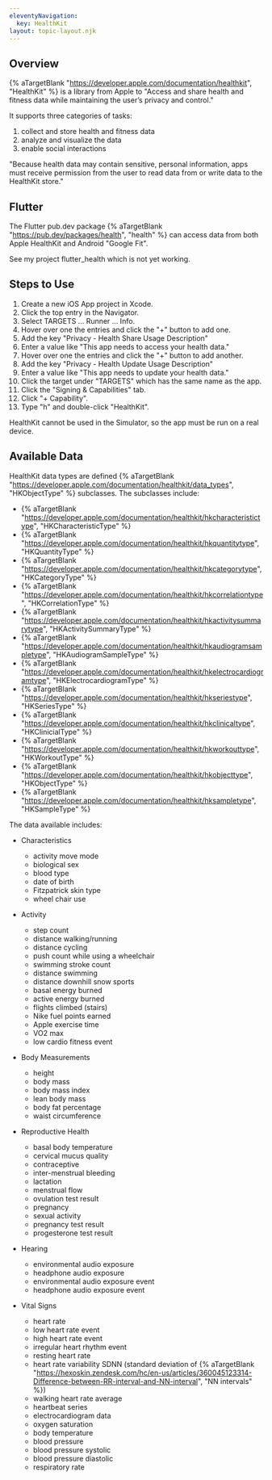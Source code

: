 ```yaml
---
eleventyNavigation:
  key: HealthKit
layout: topic-layout.njk
---
```


## Overview

{% aTargetBlank "https://developer.apple.com/documentation/healthkit",
"HealthKit" %} is a library from Apple to
"Access and share health and fitness data
while maintaining the user’s privacy and control."

It supports three categories of tasks:

1. collect and store health and fitness data
1. analyze and visualize the data
1. enable social interactions

"Because health data may contain sensitive, personal information,
apps must receive permission from the user to
read data from or write data to the HealthKit store."

## Flutter

The Flutter pub.dev package {% aTargetBlank
"https://pub.dev/packages/health", "health" %}
can access data from both Apple HealthKit and Android "Google Fit".

See my project flutter_health which is not yet working.

## Steps to Use

1. Create a new iOS App project in Xcode.
1. Click the top entry in the Navigator.
1. Select TARGETS ... Runner ... Info.
1. Hover over one the entries and click the "+" button to add one.
1. Add the key "Privacy - Health Share Usage Description"
1. Enter a value like "This app needs to access your health data."
1. Hover over one the entries and click the "+" button to add another.
1. Add the key "Privacy - Health Update Usage Description"
1. Enter a value like "This app needs to update your health data."
1. Click the target under "TARGETS" which has the same name as the app.
1. Click the "Signing & Capabilities" tab.
1. Click "+ Capability".
1. Type "h" and double-click "HealthKit".

HealthKit cannot be used in the Simulator,
so the app must be run on a real device.

## Available Data

HealthKit data types are defined {% aTargetBlank
"https://developer.apple.com/documentation/healthkit/data_types",
"HKObjectType" %} subclasses.
The subclasses include:

- {% aTargetBlank "https://developer.apple.com/documentation/healthkit/hkcharacteristictype", "HKCharacteristicType" %}
- {% aTargetBlank "https://developer.apple.com/documentation/healthkit/hkquantitytype", "HKQuantityType" %}
- {% aTargetBlank "https://developer.apple.com/documentation/healthkit/hkcategorytype", "HKCategoryType" %}
- {% aTargetBlank "https://developer.apple.com/documentation/healthkit/hkcorrelationtype", "HKCorrelationType" %}
- {% aTargetBlank "https://developer.apple.com/documentation/healthkit/hkactivitysummarytype", "HKActivitySummaryType" %}
- {% aTargetBlank "https://developer.apple.com/documentation/healthkit/hkaudiogramsampletype", "HKAudiogramSampleType" %}
- {% aTargetBlank "https://developer.apple.com/documentation/healthkit/hkelectrocardiogramtype", "HKElectrocardiogramType" %}
- {% aTargetBlank "https://developer.apple.com/documentation/healthkit/hkseriestype", "HKSeriesType" %}
- {% aTargetBlank "https://developer.apple.com/documentation/healthkit/hkclinicaltype", "HKClinicialType" %}
- {% aTargetBlank "https://developer.apple.com/documentation/healthkit/hkworkouttype", "HKWorkoutType" %}
- {% aTargetBlank "https://developer.apple.com/documentation/healthkit/hkobjecttype", "HKObjectType" %}
- {% aTargetBlank "https://developer.apple.com/documentation/healthkit/hksampletype", "HKSampleType" %}

The data available includes:

- Characteristics

  - activity move mode
  - biological sex
  - blood type
  - date of birth
  - Fitzpatrick skin type
  - wheel chair use

- Activity

  - step count
  - distance walking/running
  - distance cycling
  - push count while using a wheelchair
  - swimming stroke count
  - distance swimming
  - distance downhill snow sports
  - basal energy burned
  - active energy burned
  - flights climbed (stairs)
  - Nike fuel points earned
  - Apple exercise time
  - VO2 max
  - low cardio fitness event

- Body Measurements

  - height
  - body mass
  - body mass index
  - lean body mass
  - body fat percentage
  - waist circumference

- Reproductive Health

  - basal body temperature
  - cervical mucus quality
  - contraceptive
  - inter-menstrual bleeding
  - lactation
  - menstrual flow
  - ovulation test result
  - pregnancy
  - sexual activity
  - pregnancy test result
  - progesterone test result

- Hearing

  - environmental audio exposure
  - headphone audio exposure
  - environmental audio exposure event
  - headphone audio exposure event

- Vital Signs

  - heart rate
  - low heart rate event
  - high heart rate event
  - irregular heart rhythm event
  - resting heart rate
  - heart rate variability SDNN (standard deviation of {% aTargetBlank
    "https://hexoskin.zendesk.com/hc/en-us/articles/360045123314-Difference-between-RR-interval-and-NN-interval",
    "NN intervals" %})
  - walking heart rate average
  - heartbeat series
  - electrocardiogram data
  - oxygen saturation
  - body temperature
  - blood pressure
  - blood pressure systolic
  - blood pressure diastolic
  - respiratory rate
